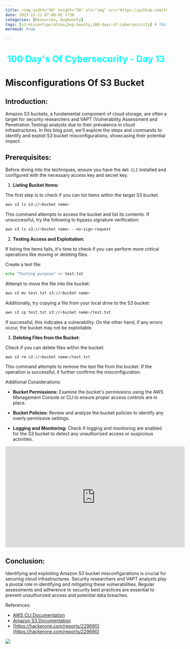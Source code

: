 ```yaml
---
title: <img width="50" height="50" alt="img" src="https://github.com/thelocalh0st/thelocalh0st.github.io/assets/95465072/9a44f712-9b73-488c-8d41-c02a246bda00"> S3 Bucket Misconfiguration!  
date: 2023-12-22 07:00:02 +730
categories: [Resources, bugbounty]
tags: [s3-misconfiguration,bug-bounty,100-days-of-cybersecurity] # TAG names should always be lowercase
mermaid: true

---
```





<h1 style="color: cyan; text-align: center">100 Day's Of Cybersecurity - Day 13</h1>


#  Misconfigurations Of S3 Bucket

## Introduction:

Amazon S3 buckets, a fundamental component of cloud storage, are often a target for security researchers and VAPT (Vulnerability Assessment and Penetration Testing) analysts due to their prevalence in cloud infrastructures. In this blog post, we'll explore the steps and commands to identify and exploit S3 bucket misconfigurations, showcasing their potential impact.

## Prerequisites:

Before diving into the techniques, ensure you have the `AWS CLI` installed and configured with the necessary access key and secret key.

1. **Listing Bucket Items:**

The first step is to check if you can list items within the target S3 bucket.

```bash
aws s3 ls s3://<bucket name>
```

This command attempts to access the bucket and list its contents. If unsuccessful, try the following to bypass signature verification:

```bash
aws s3 ls s3://<bucket name> --no-sign-request
```

2. **Testing Access and Exploitation:**

If listing the items fails, it's time to check if you can perform more critical operations like moving or deleting files.

Create a test file:

```bash
echo "Testing purpose" >> test.txt
```

Attempt to move the file into the bucket:

```bash
aws s3 mv test.txt s3://<bucket name>
```

Additionally, try copying a file from your local drive to the S3 bucket:

```bash
aws s3 cp test.txt s3://<bucket name>/test.txt
```

If successful, this indicates a vulnerability. On the other hand, if any errors occur, the bucket may not be exploitable.

3. **Deleting Files from the Bucket:**

Check if you can delete files within the bucket:

```bash
aws s3 rm s3://<bucket name>/test.txt
```

This command attempts to remove the test file from the bucket. If the operation is successful, it further confirms the misconfiguration.

Additional Considerations:

- **Bucket Permissions:** Examine the bucket's permissions using the AWS Management Console or CLI to ensure proper access controls are in place.

- **Bucket Policies:** Review and analyze the bucket policies to identify any overly permissive settings.

- **Logging and Monitoring:** Check if logging and monitoring are enabled for the S3 bucket to detect any unauthorized access or suspicious activities.

<iframe width="560" height="315" src="https://www.youtube.com/embed/ITSZ8743MUk?si=pJdm5ihfcd65GVqe" title="YouTube video player" frameborder="0" allow="accelerometer; autoplay; clipboard-write; encrypted-media; gyroscope; picture-in-picture; web-share" allowfullscreen></iframe>

## Conclusion:

Identifying and exploiting Amazon S3 bucket misconfigurations is crucial for securing cloud infrastructures. Security researchers and VAPT analysts play a pivotal role in identifying and mitigating these vulnerabilities. Regular assessments and adherence to security best practices are essential to prevent unauthorized access and potential data breaches.

References:
- [AWS CLI Documentation](https://aws.amazon.com/cli/)
- [Amazon S3 Documentation](https://aws.amazon.com/s3/)
- [https://hackerone.com/reports/229690](https://hackerone.com/reports/229690)


  
![](https://media.giphy.com/media/DAtJCG1t3im1G/giphy.gif)
